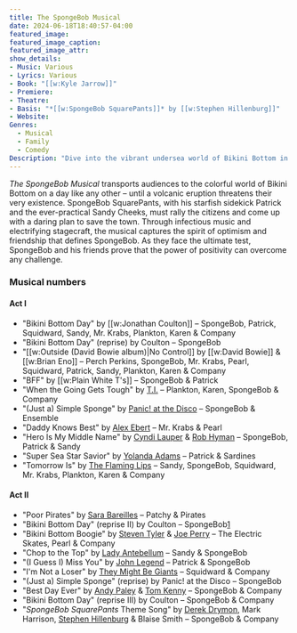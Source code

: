 ```yaml
---
title: The SpongeBob Musical
date: 2024-06-18T18:40:57-04:00
featured_image:
featured_image_caption: 
featured_image_attr:
show_details: 
- Music: Various
- Lyrics: Various
- Book: "[[w:Kyle Jarrow]]"
- Premiere: 
- Theatre: 
- Basis: "*[[w:SpongeBob SquarePants]]* by [[w:Stephen Hillenburg]]"
- Website: 
Genres:
  - Musical
  - Family
  - Comedy
Description: "Dive into the vibrant undersea world of Bikini Bottom in this exuberant musical adventure featuring everyone's favorite sponge and his quirky friends."
---
```

*The SpongeBob Musical* transports audiences to the colorful world of Bikini Bottom on a day like any other – until a volcanic eruption threatens their very existence. SpongeBob SquarePants, with his starfish sidekick Patrick and the ever-practical Sandy Cheeks, must rally the citizens and come up with a daring plan to save the town. Through infectious music and electrifying stagecraft, the musical captures the spirit of optimism and friendship that defines SpongeBob. As they face the ultimate test, SpongeBob and his friends prove that the power of positivity can overcome any challenge.

### Musical numbers

#### Act I

-   "Bikini Bottom Day" by [[w:Jonathan Coulton]]  – SpongeBob, Patrick, Squidward, Sandy, Mr. Krabs, Plankton, Karen & Company
-   "Bikini Bottom Day" (reprise) by Coulton – SpongeBob
-   "[[w:Outside (David Bowie album)|No Control]] by [[w:David Bowie]]  &  [[w:Brian Eno]]  – Perch Perkins, SpongeBob, Mr. Krabs, Pearl, Squidward, Patrick, Sandy, Plankton, Karen & Company
-   "BFF" by  [[w:Plain White T's]] – SpongeBob & Patrick
-   "When the Going Gets Tough" by  [T.I.](https://en.wikipedia.org/wiki/T.I. "T.I.")  – Plankton, Karen, SpongeBob & Company
-   "(Just a) Simple Sponge" by  [Panic! at the Disco](https://en.wikipedia.org/wiki/Panic!_at_the_Disco "Panic! at the Disco")  – SpongeBob & Ensemble
-   "Daddy Knows Best" by  [Alex Ebert](https://en.wikipedia.org/wiki/Alex_Ebert "Alex Ebert")  – Mr. Krabs & Pearl
-   "Hero Is My Middle Name" by  [Cyndi Lauper](https://en.wikipedia.org/wiki/Cyndi_Lauper "Cyndi Lauper")  &  [Rob Hyman](https://en.wikipedia.org/wiki/Rob_Hyman "Rob Hyman")  – SpongeBob, Patrick & Sandy
-   "Super Sea Star Savior" by  [Yolanda Adams](https://en.wikipedia.org/wiki/Yolanda_Adams "Yolanda Adams")  – Patrick & Sardines
-   "Tomorrow Is" by  [The Flaming Lips](https://en.wikipedia.org/wiki/The_Flaming_Lips "The Flaming Lips")  – Sandy, SpongeBob, Squidward, Mr. Krabs, Plankton, Karen & Company

#### Act II

-   "Poor Pirates" by  [Sara Bareilles](https://en.wikipedia.org/wiki/Sara_Bareilles "Sara Bareilles")  – Patchy & Pirates
-   "Bikini Bottom Day" (reprise II) by Coulton – SpongeBob[1](https://en.wikipedia.org/wiki/SpongeBob_SquarePants_(musical)#endnote_1)
-   "Bikini Bottom Boogie" by  [Steven Tyler](https://en.wikipedia.org/wiki/Steven_Tyler "Steven Tyler")  &  [Joe Perry](https://en.wikipedia.org/wiki/Joe_Perry_(musician) "Joe Perry (musician)")  – The Electric Skates, Pearl & Company
-   "Chop to the Top" by  [Lady Antebellum](https://en.wikipedia.org/wiki/Lady_Antebellum "Lady Antebellum")  – Sandy & SpongeBob
-   "(I Guess I) Miss You" by  [John Legend](https://en.wikipedia.org/wiki/John_Legend "John Legend")  – Patrick & SpongeBob
-   "I'm Not a Loser" by  [They Might Be Giants](https://en.wikipedia.org/wiki/They_Might_Be_Giants "They Might Be Giants")  – Squidward & Company
-   "(Just a) Simple Sponge" (reprise) by Panic! at the Disco – SpongeBob
-   "Best Day Ever" by  [Andy Paley](https://en.wikipedia.org/wiki/Andy_Paley "Andy Paley")  &  [Tom Kenny](https://en.wikipedia.org/wiki/Tom_Kenny "Tom Kenny")  – SpongeBob & Company
-   "Bikini Bottom Day" (reprise III) by Coulton – SpongeBob & Company
-   "_SpongeBob SquarePants_  Theme Song" by  [Derek Drymon](https://en.wikipedia.org/wiki/Derek_Drymon "Derek Drymon"), Mark Harrison,  [Stephen Hillenburg](https://en.wikipedia.org/wiki/Stephen_Hillenburg "Stephen Hillenburg")  & Blaise Smith – SpongeBob & Company